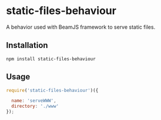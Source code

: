 # static-files-behaviour
A behavior used with BeamJS framework to serve static files.

## Installation

```
npm install static-files-behaviour
```

## Usage

```js
require('static-files-behaviour')({

  name: 'serveWWW',
  directory: './www'
});
```
